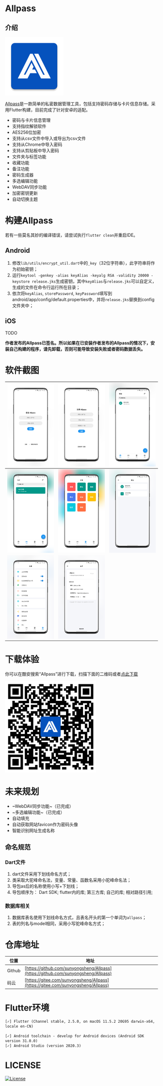 # Allpass

## 介绍
![Allpass](./screenshots/allpass-icon.png)

[Allpass](https://allpass.aengus.top)是一款简单的私密数据管理工具，包括支持密码存储与卡片信息存储。采用Flutter构建，目前完成了针对安卓的适配。

- 密码与卡片信息管理
- 支持指纹解锁软件
- AES256位加密
- 支持从csv文件中导入或导出为csv文件
- 支持从Chrome中导入密码
- 支持从剪贴板中导入密码
- 文件夹与标签功能
- 收藏功能
- 备注功能
- 密码生成器
- 多选编辑功能
- WebDAV同步功能
- 加密密钥更新
- 自动切换主题

# 构建Allpass

若有一些莫名其妙的编译错误，请尝试执行`flutter clean`并重启IDE。

## Android

1. 修改`lib/utils/encrypt_util.dart`中的`_key`（32位字符串），此字符串将作为初始密钥；
2. 运行`keytool -genkey -alias keyAlias -keyalg RSA -validity 20000 -keystore release.jks`生成密钥，其中`keyAlias`与`release.jks`可以自定义，生成的文件在命令行运行所在目录；
3. 依次将`keyAlias`, `storePassword`, `keyPassword`填写到android/app/config/default.properties中，并将`release.jks`替换到config文件夹中；

## iOS

TODO

**作者发布的Allpass已签名。所以如果在已安装作者发布的Allpass的情况下，安装自己构建的程序，请先卸载，否则可能导致安装失败或者密码数据丢失。**

# 软件截图

| ![登录页](./screenshots/login.png) | ![注册页](./screenshots/register.png) | ![密码页](./screenshots/password.png) |
| :----------------------------------------------------------: | ------------------------------------------------------------ | ------------------------------------------------------------ |
| ![卡片页](./screenshots/card.png) | ![分类](./screenshots/classification.png) | ![分类详情页](./screenshots/fav.png) |
| ![设置页](./screenshots/setting.png) | ![关于页](./screenshots/about.png) |                                                              |

# 下载体验

你可以在酷安搜索“Allpass”进行下载，扫描下面的二维码或者[点此下载](https://allpass.aengus.top/api/download/?version=1.5.0)

![AllpassV1.2.0](./screenshots/allpass_v1.5.0.png)

# 未来规划

- ~WebDAV同步功能~（已完成）
- ~多选编辑功能~（已完成）
- 自动填充
- 自动获取网站favicon作为密码头像
- 智能识别网址生成名称

## 命名规范

### Dart文件
1. dart文件采用下划线命名方式；
2. 类采取大驼峰命名法，变量、常量、函数名采用小驼峰命名法；
3. 导包as后的名称使用小写+下划线；
4. 导包顺序为：
    Dart SDK; flutter内的库; 第三方库; 自己的库; 相对路径引用;

### 数据库相关
1. 数据库表名使用下划线命名方式，且表名开头的第一个单词为`allpass`；
2. 表的列名与model相同，采用小写驼峰命名方式；

# 仓库地址
| 位置 | 地址                                   |
| ---- | -------------------------------------- |
| Github | [https://github.com/sunyongsheng/Allpass](https://github.com/sunyongsheng/Allpass) |
| 码云 | [https://gitee.com/sunyongsheng/Allpass](https://gitee.com/sunyongsheng/Allpass) |

# Flutter环境
```
[✓] Flutter (Channel stable, 2.5.0, on macOS 11.5.2 20G95 darwin-x64, locale en-CN)

[✓] Android toolchain - develop for Android devices (Android SDK version 31.0.0)
[✓] Android Studio (version 2020.3)
```

# LICENSE
[![License](https://img.shields.io/badge/license-Apache%202-green.svg)](https://www.apache.org/licenses/LICENSE-2.0)